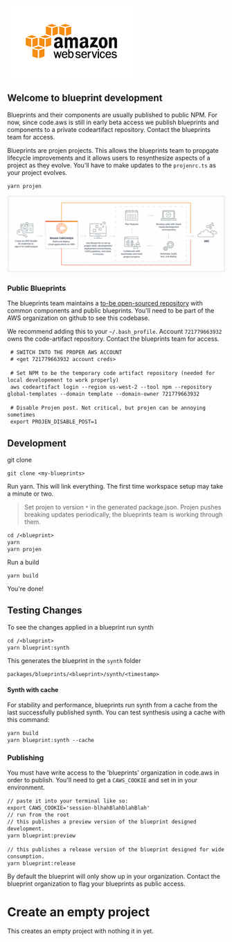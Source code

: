 <img src="./image-assets/amazon-web-services.png">

## Welcome to blueprint development

Blueprints and their components are usually published to public NPM. For now, since code.aws is still in early beta access we publish blueprints and
components to a private codeartifact repository. Contact the blueprints team for access.

Blueprints are projen projects. This allows the blueprints team to propgate lifecycle improvements and it allows users to resynthesize aspects of a
project as they evolve. You'll have to make updates to the `projenrc.ts` as your project evolves.

```
yarn projen
```

<img src="./image-assets/codecatalystdiagram.jpg">

### Public Blueprints

The blueprints team maintains a [to-be open-sourced repository](https://github.com/aws/caws-blueprints/blob/main/README.md) with common components and
public blueprints. You'll need to be part of the AWS organization on github to see this codebase.

We recommend adding this to your `~/.bash_profile`. Account `721779663932` owns the code-artifact repository. Contact the blueprints team for access.

```
 # SWITCH INTO THE PROPER AWS ACCOUNT
 # <get 721779663932 account creds>

 # Set NPM to be the temporary code artifact repository (needed for local developement to work properly)
 aws codeartifact login --region us-west-2 --tool npm --repository global-templates --domain template --domain-owner 721779663932

 # Disable Projen post. Not critical, but projen can be annoying sometimes
 export PROJEN_DISABLE_POST=1
```

## Development

git clone

```
git clone <my-blueprints>
```

Run yarn. This will link everything. The first time workspace setup may take a minute or two.

> Set projen to version `*` in the generated package.json. Projen pushes breaking updates periodically, the blueprints team is working through them.

```
cd /<blueprint>
yarn
yarn projen
```

Run a build

```
yarn build
```

You're done!

## Testing Changes

To see the changes applied in a blueprint run synth

```
cd /<blueprint>
yarn blueprint:synth
```

This generates the blueprint in the `synth` folder

```
packages/blueprints/<blueprint>/synth/<timestamp>
```

#### Synth with cache

For stability and performance, blueprints run synth from a cache from the last successfully published synth. You can test synthesis using a cache with
this command:

```
yarn build
yarn blueprint:synth --cache
```

### Publishing

You must have write access to the 'blueprints' organization in code.aws in order to publish. You'll need to get a `CAWS_COOKIE` and set in in your
environment.

```
// paste it into your terminal like so:
export CAWS_COOKIE='session-blhahBlahblahBlah'
// run from the root
// this publishes a preview version of the blueprint designed development.
yarn blueprint:preview

// this publishes a release version of the blueprint designed for wide consumption.
yarn blueprint:release
```

By default the blueprint will only show up in your organization. Contact the blueprint organization to flag your blueprints as public access.

# Create an empty project

This creates an empty project with nothing it in yet.
